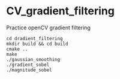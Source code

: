 # CV_gradient_filtering
Practice openCV gradient filtering
```
cd dradient_filtering
mkdir build && cd build
cmake ..
make
./gaussian_smoothing
./gradient_sobel
./magnitude_sobel
```
